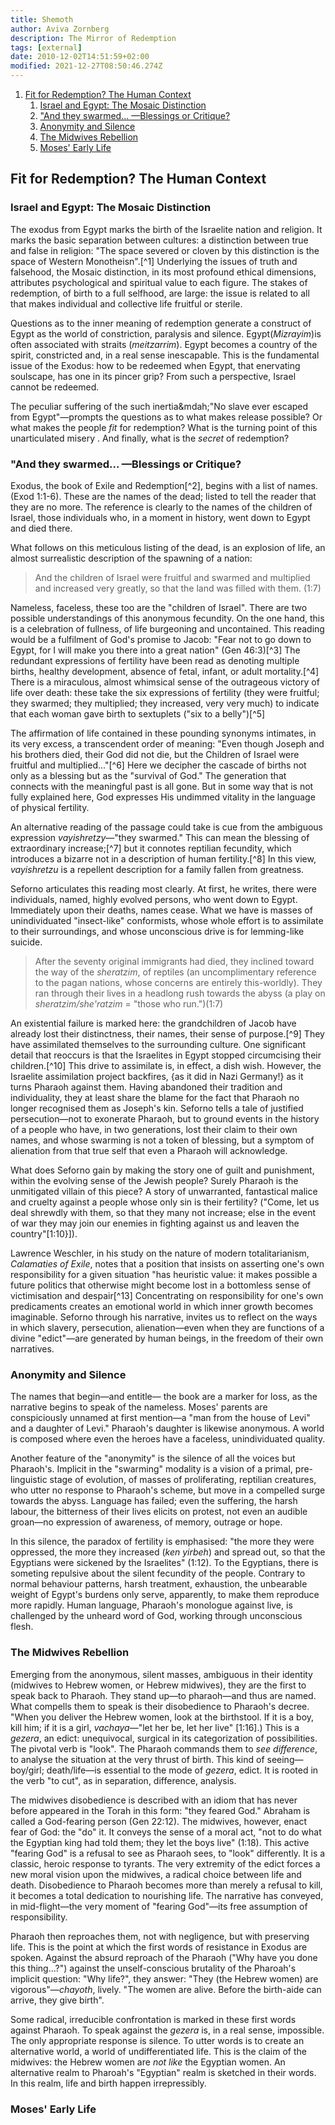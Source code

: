 ```yaml
---
title: Shemoth
author: Aviva Zornberg
description: The Mirror of Redemption
tags: [external]
date: 2010-12-02T14:51:59+02:00
modified: 2021-12-27T08:50:46.274Z
---
```


1. [Fit for Redemption? The Human Context](#fit-for-redemption-the-human-context)
   1. [Israel and Egypt: The Mosaic Distinction](#israel-and-egypt-the-mosaic-distinction)
   2. ["And they swarmed... &mdash;Blessings or Critique?](#and-they-swarmed-blessings-or-critique)
   3. [Anonymity and Silence](#anonymity-and-silence)
   4. [The Midwives Rebellion](#the-midwives-rebellion)
   5. [Moses' Early Life](#moses-early-life)

## Fit for Redemption? The Human Context

### Israel and Egypt: The Mosaic Distinction

The exodus from Egypt marks the birth of the Israelite nation and religion. It marks the basic separation between cultures: a distinction between true and false in religion: "The space severed or cloven by this distinction is the space of Western Monotheisn".[^1] Underlying the issues of truth and falsehood, the Mosaic distinction, in its most profound ethical dimensions, attributes psychological and spiritual value to each figure. The stakes of redemption, of birth to a full selfhood, are large: the issue is related to all that makes individual and collective life fruitful or sterile.

Questions as to the inner meaning of redemption generate a construct of Egypt as the world of constriction, paralysis and silence. Egypt(_Mizrayim_)is often associated with straits (_meitzarrim_). Egypt becomes a country of the spirit, constricted and, in a real sense inescapable. This is the fundamental issue of the Exodus: how to be redeemed when Egypt, that enervating soulscape, has one in its pincer grip? From such a perspective, Israel cannot be redeemed.

The peculiar suffering of the such inertia&mdah;"No slave ever escaped from Egypt"&mdash;prompts the questions as to what makes release possible? Or what makes the people _fit_ for redemption? What is the turning point of this unarticulated misery . And finally, what is the _secret_ of redemption?

### "And they swarmed... &mdash;Blessings or Critique?

Exodus, the book of Exile and Redemption[^2], begins with a list of names. (Exod 1:1-6). These are the names of the dead; listed to tell the reader that they are no more. The reference is clearly to the names of the children of Israel, those individuals who, in a moment in history, went down to Egypt and died there.

What follows on this meticulous listing of the dead, is an explosion of life, an almost surrealistic description of the spawning of a nation:

> And the children of Israel were fruitful and swarmed and multiplied and increased very greatly, so that the land was filled with them. (1:7)

Nameless, faceless, these too are the "children of Israel". There are two possible understandings of this anonymous fecundity. On the one hand, this is a celebration of fullness, of life burgeoning and uncontained. This reading would be a fulfilment of God's promise to Jacob: "Fear not to go down to Egypt, for I will make you there into a great nation" (Gen 46:3)[^3] The redundant expressions of fertility have been read as denoting multiple births, healthy development, absence of fetal, infant, or adult mortality.[^4] There is a miraculous, almost whimsical sense of the outrageous victory of life over death: these take the six expressions of fertility (they were fruitful; they swarmed; they multiplied; they increased, very very much) to indicate that each woman gave birth to sextuplets ("six to a belly")[^5]

The affirmation of life contained in these pounding synonyms intimates, in its very excess, a transcendent order of meaning: "Even though Joseph and his brothers died, their God did not die, but the Children of Israel were fruitful and multiplied..."[^6] Here we decipher the cascade of births not only as a blessing but as the "survival of God." The generation that connects with the meaningful past is all gone. But in some way that is not fully explained here, God expresses His undimmed vitality in the language of physical fertility.

An alternative reading of the passage could take is cue from the ambiguous expression _vayishretzy_&mdash;"they swarmed." This can mean the blessing of extraordinary increase;[^7] but it connotes reptilian fecundity, which introduces a bizarre not in a description of human fertility.[^8] In this view, _vayishretzu_ is a repellent description for a family fallen from greatness.

Seforno articulates this reading most clearly. At first, he writes, there were individuals, named, highly evolved persons, who went down to Egypt. Immediately upon their deaths, names cease. What we have is masses of unindividuated "insect-like" conformists, whose whole effort is to assimilate to their surroundings, and whose unconscious drive is for lemming-like suicide.

> After the seventy original immigrants had died, they inclined toward the way of the _sheratzim_, of reptiles (an uncomplimentary reference to the pagan nations, whose concerns are entirely this-worldly). They ran through their lives in a headlong rush towards the abyss (a play on _sheratzim/she'ratzim_ = "those who run.")(1:7)

An existential failure is marked here: the grandchildren of Jacob have already lost their distinctness, their names, their sense of purpose.[^9] They have assimilated themselves to the surrounding culture. One significant detail that reoccurs is that the Israelites in Egypt stopped circumcising their children.[^10] This drive to assimilate is, in effect, a dish wish. However, the Israelite assimilation project backfires, {as it did in Nazi Germany!} as it turns Pharaoh against them. Having abandoned their tradition and individuality, they at least share the blame for the fact that Pharaoh no longer recognised them as Joseph's kin. Seforno tells a tale of justified persecution&mdash;not to exonerate Pharaoh, but to ground events in the history of a people who have, in two generations, lost their claim to their own names, and whose swarming is not a token of blessing, but a symptom of alienation from that true self that even a Pharaoh will acknowledge.

What does Seforno gain by making the story one of guilt and punishment, within the evolving sense of the Jewish people? Surely Pharaoh is the unmitigated villain of this piece? A story of unwarranted, fantastical malice and cruelty against a people whose only sin is their fertility? ("Come, let us deal shrewdly with them, so that they many not increase; else in the event of war they may join our enemies in fighting against us and leaven the country"[1:10}]).

Lawrence Weschler, in his study on the nature of modern totalitarianism, _Calamaties of Exile_, notes that a position that insists on asserting one's own responsibility for a given situation "has heuristic value: it makes possible a future politics that otherwise might become lost in a bottomless sense of victimisation and despair[^13] Concentrating on responsibility for one's own predicaments creates an emotional world in which inner growth becomes imaginable. Seforno through his narrative, invites us to reflect on the ways in which slavery, persecution, alienation&mdash;even when they are functions of a divine "edict"&mdash;are generated by human beings, in the freedom of their own narratives.

### Anonymity and Silence

The names that begin&mdash;and entitle&mdash; the book are a marker for loss, as the narrative begins to speak of the nameless. Moses' parents are conspiciously unnamed at first mention&mdash;a "man from the house of Levi" and a daughter of Levi." Pharaoh's daughter is likewise anonymous. A world is composed where even the heroes have a faceless, unindividuated quality.

Another feature of the "anonymity" is the silence of all the voices but Pharaoh's. Implicit in the "swarming" modality is a vision of a primal, pre-linguistic stage of evolution, of masses of proliferating, reptilian creatures, who utter no response to Pharaoh's scheme, but move in a compelled surge towards the abyss. Language has failed; even the suffering, the harsh labour, the bitterness of their lives elicits on protest, not even an audible groan&mdash;no expression of awareness, of memory, outrage or hope.

In this silence, the paradox of fertility is emphasised: "the more they were oppressed, the more they increased (_ken yirbeh_) and spread out, so that the Egyptians were sickened by the Israelites" (1:12). To the Egyptians, there is someting repulsive about the silent fecundity of the people. Contrary to normal behaviour patterns, harsh treatment, exhaustion, the unbearable weight of Egypt's burdens only serve, apparently, to make them reproduce more rapidly. Human language, Pharaoh's monologue against live, is challenged by the unheard word of God, working through unconscious flesh.

### The Midwives Rebellion

Emerging from the anonymous, silent masses, ambiguous in their identity (midwives to Hebrew women, or Hebrew midwives), they are the first to speak back to Pharaoh. They stand up&mdash;to pharaoh&mdash;and thus are named. What compells them to speak is their disobedience to Pharaoh's decree. "When you deliver the Hebrew women, look at the birthstool. If it is a boy, kill him; if it is a girl, _vachaya_&mdash;"let her be, let her live" [1:16].) This is a _gezera_, an edict: unequivocal, surgical in its categorization of possibilities. The pivotal verb is "look". The Pharaoh commands them to _see difference_, to analyse the situation at the very thrust of birth. This kind of seeing&mdash;boy/girl; death/life&mdash;is essential to the mode of _gezera_, edict. It is rooted in the verb "to cut", as in separation, difference, analysis.

The midwives disobedience is described with an idiom that has never before appeared in the Torah in this form: "they feared God." Abraham is called a God-fearing person (Gen 22:12). The midwives, however, enact fear of God: the "do" it. It conveys the sense of a moral act, "not to do what the Egyptian king had told them; they let the boys live" (1:18). This active "fearing God" is a refusal to see as Pharaoh sees, to "look" differently. It is a classic, heroic response to tyrants. The very extremity of the edict forces a new moral vision upon the midwives, a radical choice between life and death. Disobedience to Pharaoh becomes more than merely a refusal to kill, it becomes a total dedication to nourishing life. The narrative has conveyed, in mid-flight&mdash;the very moment of "fearing God"&mdash;its free assumption of responsibility.

Pharaoh then reproaches them, not with negligence, but with preserving life. This is the point at which the first words of resistance in Exodus are spoken. Against the absurd reproach of the Pharaoh ("Why have you done this thing...?") against the unself-conscious brutality of the Pharoah's implicit question: "Why life?", they answer: "They (the Hebrew women) are vigorous"&mdash;_chayoth_, lively. "The women are alive. Before the birth-aide can arrive, they give birth".

Some radical, irreducible confrontation is marked in these first words against Pharaoh. To speak against the _gezera_ is, in a real sense, impossible. The only appropriate response is silence. To utter words is to create an alternative world, a world of undifferentiated life. This is the claim of the midwives: the Hebrew women are _not like_ the Egyptian women. An alternative realm to Pharoah's "Egyptian" realm is sketched in their words. In this realm, life and birth happen irrepressibly.

### Moses' Early Life
